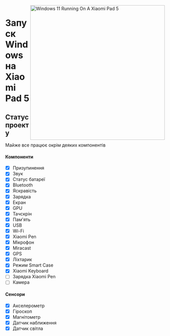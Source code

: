 <img align="right" src="https://raw.githubusercontent.com/erdilS/Port-Windows-11-Xiaomi-Pad-5/main/nabu.png" width="425" alt="Windows 11 Running On A Xiaomi Pad 5">

# Запуск Windows на Xiaomi Pad 5

## Статус проекту

Майже все працює окрім деяких компонентів

#### Компоненти

- [X] Призупинення
- [X] Звук
- [X] Статус батареї
- [X] Bluetooth
- [X] Яскравість
- [x] Зарядка
- [X] Екран
- [X] GPU
- [X] Тачскрін
- [X] Пам'ять
- [X] USB
- [X] Wi-Fi
- [X] Xiaomi Pen
- [X] Мікрофон
- [X] Miracast
- [X] GPS
- [X] Ліхтарик
- [X] Режим Smart Case
- [X] Xiaomi Keyboard
- [ ] Зарядка Xiaomi Pen
- [ ] Камера

#### Сенсори

- [X] Акселерометр
- [X] Гіроскоп
- [X] Магнітометр
- [X] Датчик наближення
- [X] Датчик світла
